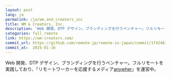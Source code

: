 ```yaml
---
layout: post
lang: ja
permalink: /ja/wm_and_creators_inc
title: WM & Creators, Inc.
description: 'Web 開発、DTP デザイン、ブランディングを行うベンチャー。フルリモートを実践しており、「リモートワーカーを応援するメディアanywher」を運営中。'
categories: full_remote
link: https://wm-creators.com/
commit_url: https://github.com/remote-jp/remote-in-japan/commit/1f42463fa278ec6976af90175ef27509a22908f0
commit_at:  2025-01-16
---
```


<p>Web 開発、DTP デザイン、ブランディングを行うベンチャー。フルリモートを実践しており、「リモートワーカーを応援するメディア<a href="https://anywher.net">anywher</a>」を運営中。</p>
